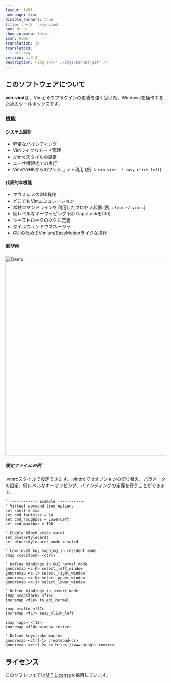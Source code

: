 ```yaml
---
layout: full
homepage: true
disable_anchors: true
title: ホーム - win-vind
nav: ホーム
show_in_menu: false
icon: home
translation: ja
translators:
  - pit-ray
version: 4.3.3
description: <img src="../imgs/banner.gif" />
---
```



## このソフトウェアについて  

**win-vind**は、Vimとそのプラグインの影響を強く受けた、Windowsを操作するためのツールボックスです。


### 機能  
#### システム設計
- 軽量なバインディング
- Vimライクなモード管理
- .vimrcスタイルの設定
- ユーザ権限内での実行
- VimやAHKからのワンショット利用 (例: `$ win-vind -f easy_click_left`)

#### 代表的な機能
- マウスレスのGUI操作
- どこでもVimエミュレーション
- 常駐コマンドラインを利用したプロセス起動 (例: `:!vim ~/.vimrc`)
- 低レベルなキーマッピング (例: CapsLockをCtrl)
- キーストロークのマクロ定義
- タイルウィンドウマネージャ
- GUIのためのVimium/EasyMotionライクな操作


##### 動作例

<img src="{{ site.url }}/imgs/4xxdemo.gif?raw=true" title="Demo" width="624">  


##### 設定ファイルの例

.vimrcスタイルで設定できます。.vindrcではオプションの切り替え、パラメータの設定、低レベルなキーマッピング、バインディングの定義を行うことができます。


```vim
" ------------ Example ------------
" Virtual command line options
set shell = cmd
set cmd_fontsize = 14
set cmd_roughpos = LowerLeft
set cmd_maxchar = 100

" Enable block style caret
set blockstylecaret
set blockstylecaret_mode = solid

" Low-level key mapping in resident mode
rmap <capslock> <ctrl>

" Define bindings in GUI normal mode
gnnoremap <c-h> select_left_window
gnnoremap <c-l> select_right_window
gnnoremap <c-k> select_upper_window
gnnoremap <c-j> select_lower_window

" Define bindings in insert mode
imap <capslock> <f16>
inoremap <f16> to_edi_normal

imap <ralt> <f17>
inoremap <f17> easy_click_left

imap <app> <f18>
inoremap <f18> window_resizer

" Define keystroke macros
gnnoremap <ctrl-1> :!notepad<cr>
gnnoremap <ctrl-2> :e https://www.google.com<cr>
```

## ライセンス
このソフトウェアは[MIT License](https://github.com/pit-ray/win-vind/blob/master/LICENSE.txt)を採用しています。
